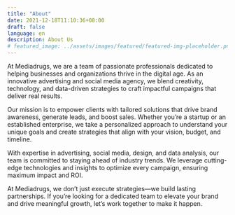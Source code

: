 ```yaml
---
title: "About"
date: 2021-12-18T11:10:36+08:00
draft: false
language: en
description: About Us
# featured_image: ../assets/images/featured/featured-img-placeholder.png
---
```


At Mediadrugs, we are a team of passionate professionals dedicated to helping businesses and organizations thrive in the digital age. As an innovative advertising and social media agency, we blend creativity, technology, and data-driven strategies to craft impactful campaigns that deliver real results.

Our mission is to empower clients with tailored solutions that drive brand awareness, generate leads, and boost sales. Whether you’re a startup or an established enterprise, we take a personalized approach to understand your unique goals and create strategies that align with your vision, budget, and timeline.

With expertise in advertising, social media, design, and data analysis, our team is committed to staying ahead of industry trends. We leverage cutting-edge technologies and insights to optimize every campaign, ensuring maximum impact and ROI.

At Mediadrugs, we don’t just execute strategies—we build lasting partnerships. If you’re looking for a dedicated team to elevate your brand and drive meaningful growth, let’s work together to make it happen.
